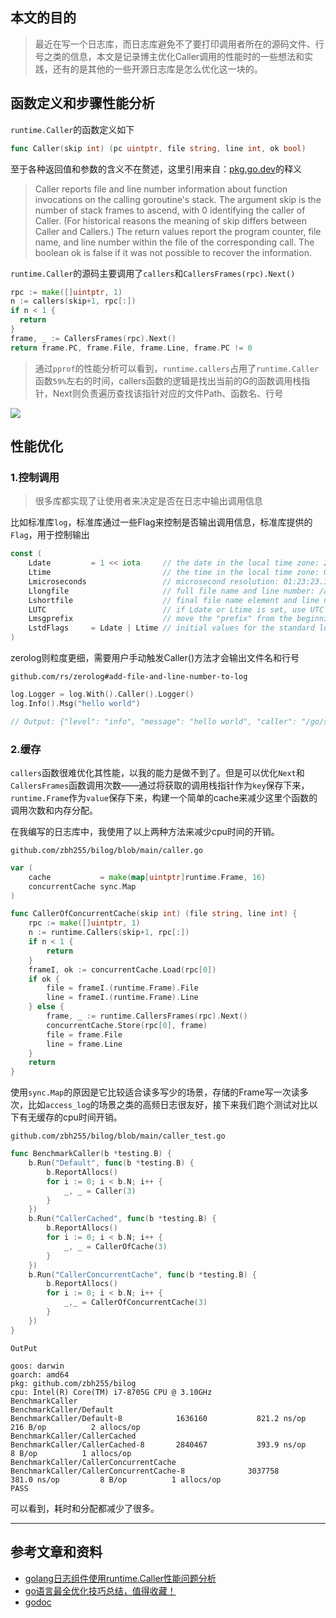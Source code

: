 ## 本文的目的

> 最近在写一个日志库，而日志库避免不了要打印调用者所在的源码文件、行号之类的信息，本文是记录博主优化Caller调用的性能时的一些想法和实践，还有的是其他的一些开源日志库是怎么优化这一块的。

## 函数定义和步骤性能分析

`runtime.Caller`的函数定义如下

```go
func Caller(skip int) (pc uintptr, file string, line int, ok bool)
```

至于各种返回值和参数的含义不在赘述，这里引用来自：[pkg.go.dev](https://pkg.go.dev/runtime#Caller)的释义

> Caller reports file and line number information about function invocations on the calling goroutine's stack. The argument skip is the number of stack frames to ascend, with 0 identifying the caller of Caller. (For historical reasons the meaning of skip differs between Caller and Callers.) The return values report the program counter, file name, and line number within the file of the corresponding call. The boolean ok is false if it was not possible to recover the information.

`runtime.Caller`的源码主要调用了`callers`和`CallersFrames(rpc).Next()`

```go
rpc := make([]uintptr, 1)
n := callers(skip+1, rpc[:])
if n < 1 {
  return
}
frame, _ := CallersFrames(rpc).Next()
return frame.PC, frame.File, frame.Line, frame.PC != 0
```

>  通过`pprof`的性能分析可以看到，`runtime.callers`占用了`runtime.Caller`函数`59%`左右的时间，callers函数的逻辑是找出当前的G的函数调用栈指针，Next则负责遍历查找该指针对应的文件Path、函数名、行号

![](https://blog-xiao-hui-1257821917.file.myqcloud.com/%E6%96%87%E7%AB%A0%E7%B4%A0%E6%9D%90/20220323/%E6%88%AA%E5%B1%8F2022-03-23%20%E4%B8%8A%E5%8D%8812.03.00.png)

## 性能优化

### 1.控制调用

>  很多库都实现了让使用者来决定是否在日志中输出调用信息

比如标准库`log`，标准库通过一些Flag来控制是否输出调用信息，标准库提供的`Flag`，用于控制输出

```go
const (
	Ldate         = 1 << iota     // the date in the local time zone: 2009/01/23
	Ltime                         // the time in the local time zone: 01:23:23
	Lmicroseconds                 // microsecond resolution: 01:23:23.123123.  assumes Ltime.
	Llongfile                     // full file name and line number: /a/b/c/d.go:23
	Lshortfile                    // final file name element and line number: d.go:23. overrides Llongfile
	LUTC                          // if Ldate or Ltime is set, use UTC rather than the local time zone
	Lmsgprefix                    // move the "prefix" from the beginning of the line to before the message
	LstdFlags     = Ldate | Ltime // initial values for the standard logger
)
```

zerolog则粒度更细，需要用户手动触发Caller()方法才会输出文件名和行号

`github.com/rs/zerolog#add-file-and-line-number-to-log`

```go
log.Logger = log.With().Caller().Logger()
log.Info().Msg("hello world")

// Output: {"level": "info", "message": "hello world", "caller": "/go/src/your_project/some_file:21"}
```

### 2.缓存

`callers`函数很难优化其性能，以我的能力是做不到了。但是可以优化`Next`和`CallersFrames`函数调用次数——通过将获取的调用栈指针作为`key`保存下来，`runtime.Frame`作为`value`保存下来，构建一个简单的cache来减少这里个函数的调用次数和内存分配。

在我编写的日志库中，我使用了以上两种方法来减少cpu时间的开销。

`github.com/zbh255/bilog/blob/main/caller.go`

```go
var (
	cache           = make(map[uintptr]runtime.Frame, 16)
	concurrentCache sync.Map
)

func CallerOfConcurrentCache(skip int) (file string, line int) {
	rpc := make([]uintptr, 1)
	n := runtime.Callers(skip+1, rpc[:])
	if n < 1 {
		return
	}
	frameI, ok := concurrentCache.Load(rpc[0])
	if ok {
		file = frameI.(runtime.Frame).File
		line = frameI.(runtime.Frame).Line
	} else {
		frame, _ := runtime.CallersFrames(rpc).Next()
		concurrentCache.Store(rpc[0], frame)
		file = frame.File
		line = frame.Line
	}
	return
}
```

使用`sync.Map`的原因是它比较适合读多写少的场景，存储的Frame写一次读多次，比如`access_log`的场景之类的高频日志很友好，接下来我们跑个测试对比以下有无缓存的cpu时间开销。

`github.com/zbh255/bilog/blob/main/caller_test.go`

```go
func BenchmarkCaller(b *testing.B) {
	b.Run("Default", func(b *testing.B) {
		b.ReportAllocs()
		for i := 0; i < b.N; i++ {
			_, _ = Caller(3)
		}
	})
	b.Run("CallerCached", func(b *testing.B) {
		b.ReportAllocs()
		for i := 0; i < b.N; i++ {
			_, _ = CallerOfCache(3)
		}
	})
	b.Run("CallerConcurrentCache", func(b *testing.B) {
		b.ReportAllocs()
		for i := 0; i < b.N; i++ {
			_,_ = CallerOfConcurrentCache(3)
		}
	})
}
```

`OutPut`

```shell
goos: darwin
goarch: amd64
pkg: github.com/zbh255/bilog
cpu: Intel(R) Core(TM) i7-8705G CPU @ 3.10GHz
BenchmarkCaller
BenchmarkCaller/Default
BenchmarkCaller/Default-8         	 1636160	       821.2 ns/op	     216 B/op	       2 allocs/op
BenchmarkCaller/CallerCached
BenchmarkCaller/CallerCached-8    	 2840467	       393.9 ns/op	       8 B/op	       1 allocs/op
BenchmarkCaller/CallerConcurrentCache
BenchmarkCaller/CallerConcurrentCache-8         	 3037758	       381.0 ns/op	       8 B/op	       1 allocs/op
PASS
```

可以看到，耗时和分配都减少了很多。

---

## 参考文章和资料

[golang日志组件使用runtime.Caller性能问题分析]:https://cloud.tencent.com/developer/article/1385947
[go语言最全优化技巧总结，值得收藏！]:https://z.itpub.net/article/detail/524C10CE8F59C6F8B7A252435345C5DA
[godoc]:https://pkg.go.dev/runtime#Caller

- [golang日志组件使用runtime.Caller性能问题分析 ](https://cloud.tencent.com/developer/article/1385947)
- [go语言最全优化技巧总结，值得收藏！](https://z.itpub.net/article/detail/524C10CE8F59C6F8B7A252435345C5DA)
- [godoc](https://pkg.go.dev/runtime#Caller)

